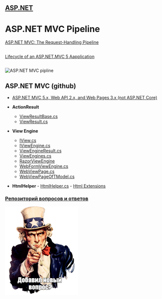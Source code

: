 ## [ASP.NET](https://docs.microsoft.com/en-us/aspnet/index#pivot=aspnet)

# ASP.NET MVC Pipeline

[ASP.NET MVC: The Request-Handling Pipeline](https://github.com/AnzhelikaKravchuk/.NET-Training.-Spring-2019/blob/master/Pictures/asp_net_mvc_poster.pdf)

##

[Lifecycle of an ASP.NET.MVC 5 Aapplication](https://github.com/AnzhelikaKravchuk/.NET-Training.-Spring-2019/blob/master/Pictures/lifecycle-of-an-aspnet-mvc-5-application.pdf)

## 

![ASP.NET MVC pipline](https://github.com/AnzhelikaKravchuk/.NET-Training.-Spring-2019/blob/master/Pictures/ASP.NET%20MVC%20pipline.png)


## ASP.NET MVC (github)

  - [ASP.NET MVC 5.x, Web API 2.x, and Web Pages 3.x (not ASP.NET Core)](https://github.com/aspnet/AspNetWebStack)
  
  - **ActionResult**
     - [ViewResultBase.cs](https://github.com/aspnet/AspNetWebStack/blob/master/src/System.Web.Mvc/ViewResultBase.cs)
     - [ViewResult.cs](https://github.com/aspnet/AspNetWebStack/blob/master/src/System.Web.Mvc/ViewResult.cs)  

  - **View Engine**
     - [IView.cs](https://github.com/aspnet/AspNetWebStack/blob/master/src/System.Web.Mvc/IView.cs)
     - [IViewEngine.cs](https://github.com/aspnet/AspNetWebStack/blob/master/src/System.Web.Mvc/IViewEngine.cs)
     - [ViewEngineResult.cs](https://github.com/aspnet/AspNetWebStack/blob/master/src/System.Web.Mvc/ViewEngineResult.cs)
     - [ViewEngines.cs](https://github.com/aspnet/AspNetWebStack/blob/master/src/System.Web.Mvc/ViewEngines.cs)
     - [RazorViewEngine](https://github.com/aspnet/AspNetWebStack/blob/master/src/System.Web.Mvc/RazorViewEngine.cs)
     - [WebFormViewEngine.cs](https://github.com/aspnet/AspNetWebStack/blob/master/src/System.Web.Mvc/WebFormViewEngine.cs)
     - [WebViewPage.cs](https://github.com/aspnet/AspNetWebStack/blob/master/src/System.Web.Mvc/WebViewPage.cs)
     - [WebViewPageOfTModel.cs](https://github.com/aspnet/AspNetWebStack/blob/master/src/System.Web.Mvc/WebViewPageOfTModel.cs)
     
   - **HtmlHelper**
    - [HtmlHelper.cs](https://github.com/aspnet/AspNetWebStack/blob/master/src/System.Web.Mvc/HtmlHelper.cs)
    - [Html Extensions](https://github.com/aspnet/AspNetWebStack/tree/master/src/System.Web.Mvc/Html)


### [Репозиторий вопросов и ответов](https://github.com/AnzhelikaKravchuk/.NET-Training.-Spring-2019/tree/master/.Net-Interview-Questions)

![](https://github.com/AnzhelikaKravchuk/Materials/blob/master/Pictures/Q%26A.png)
